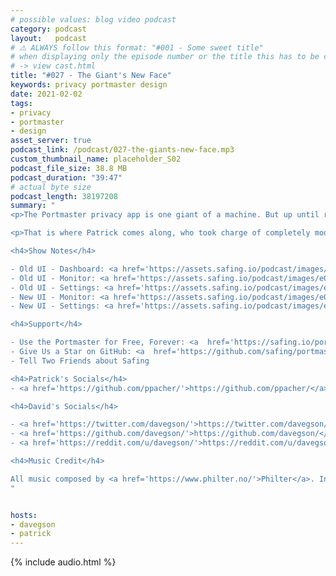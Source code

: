```yaml
---
# possible values: blog video podcast
category: podcast
layout:   podcast
# ⚠️ ALWAYS follow this format: "#001 - Some sweet title"
# when displaying only the episode number or the title this has to be constant
# -> view cast.html
title: "#027 - The Giant's New Face"
keywords: privacy portmaster design
date: 2021-02-02
tags:
- privacy
- portmaster
- design
asset_server: true
podcast_link: /podcast/027-the-giants-new-face.mp3
custom_thumbnail_name: placeholder_S02
podcast_file_size: 38.8 MB
podcast_duration: "39:47"
# actual byte size
podcast_length: 38197208
summary: "
<p>The Portmaster privacy app is one giant of a machine. But up until recently, most of its powers were not really usable. The features were either invisible or hidden behind a clunky old User Interface.</p>

<p>That is where Patrick comes along, who took charge of completely modernizing the Portmaster's User Interface. There is a lot to unravel here as Patrick gives us a good look at how it was to join Safing, how he felt when receiving this monumental task and how it was to work alongside Luke, the designer.</p>

<h4>Show Notes</h4>

- Old UI - Dashboard: <a href='https://assets.safing.io/podcast/images/e027/old_dashboard.png'>https://assets.safing.io/podcast/images/e027/old_dashboard.png</a><br/>
- Old UI - Monitor: <a href='https://assets.safing.io/podcast/images/e027/old_monitor.png'>https://assets.safing.io/podcast/images/e027/old_monitor.png</a><br/>
- Old UI - Settings: <a href='https://assets.safing.io/podcast/images/e027/old_settings.png'>https://assets.safing.io/podcast/images/e027/old_settings.png</a><br/>
- New UI - Monitor: <a href='https://assets.safing.io/podcast/images/e027/new_monitor.png'>https://assets.safing.io/podcast/images/e027/new_monitor.png</a><br/>
- New UI - Settings: <a href='https://assets.safing.io/podcast/images/e027/new_settings.png'>https://assets.safing.io/podcast/images/e027/new_settings.png</a>

<h4>Support</h4>

- Use the Portmaster for Free, Forever: <a  href='https://safing.io/portmaster/'>https://safing.io/portmaster/</a><br/>
- Give Us a Star on GitHub: <a  href='https://github.com/safing/portmaster/'>https://github.com/safing/portmaster/</a><br/>
- Tell Two Friends about Safing

<h4>Patrick's Socials</h4>
- <a href='https://github.com/ppacher/'>https://github.com/ppacher/</a><br/>

<h4>David's Socials</h4>

- <a href='https://twitter.com/davegson/'>https://twitter.com/davegson/</a><br/>
- <a href='https://github.com/davegson/'>https://github.com/davegson/</a><br/>
- <a href='https://reddit.com/u/davegson/'>https://reddit.com/u/davegson/</a><br/>

<h4>Music Credit</h4>

All music composed by <a href='https://www.philter.no/'>Philter</a>. Intro Song: \"Sunrise\". Outro Song: \"Sunset\"
"


hosts:
- davegson
- patrick
---
```


{% include audio.html %}
